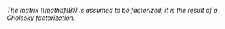_The matrix \(\mathbf{B}\) is assumed to be factorized; it is the result of a Cholesky factorization._

